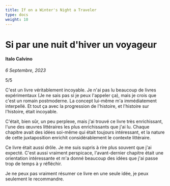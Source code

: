 ```yaml
---
title: If on a Winter's Night a Traveler
type: docs
weight: 10
---
```


# Si par une nuit d'hiver un voyageur

#### Italo Calvino

*6 Septembre, 2023*  

5/5  

C'est un livre véritablement incoyable. Je n'ai pas lu beaucoup de livres expérimentaux (Je ne 
sais pas si je peux l'appeler ça), mais je crois que c'est un romain postmoderne. La concept 
lui-même m'a immédiatement interpellé. Et tout ça avec la progression de l'histoire, et 
l'histoire sur l'histoire, était incoyable.  

C'était, bien sûr, un peu perplexe, mais j'ai trouvé ce livre très enrichissant, l'une 
des œuvres littéraires les plus enrichissants que j'ai lu. Chaque chapitre avait des idées 
soi-même qui était toujours intéressant, et la nature de cette juxtaposition enrichit 
considérablement le contexte littéraire.  

Ce livre était aussi drôle. Je me suis supris à rire plus souvent que j'ai expecté. C'est 
aussi vraiment perspicace, l'avant-dernier chapitre était une orientation intéressante et 
m'a donné beaucoup des idées que j'ai passe trop de temps à y réfléchir.  

Je ne peux pas vraiment résumer ce livre en une seule idée, je peux seulement le recommandre.   
